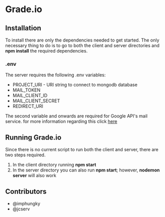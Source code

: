 # Grade.io
## Installation
To install there are only the dependencies needed to get started. The only necessary thing to do is to go to both the client and server directories and **npm install** the required dependencies.

### .env

The server requires the following .env variables:

- PROJECT_URI - URI string to connect to mongodb database
- MAIL_TOKEN
- MAIL_CLIENT_ID
- MAIL_CLIENT_SECRET
- REDIRECT_URI

The second variable and onwards are required for Google API's mail service. for more information regarding this click [here](https://nodemailer.com/usage/using-gmail/)

## Running Grade.io
Since there is no current script to run both the client and server, there are two steps required.

1. In the client directory running **npm start**
2. In the server directory you can also run **npm start**; however, **nodemon server** will also work

## Contributors

- @imphungky
- @jcserv
